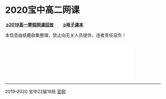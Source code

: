 # 2020宝中高二网课

[**➲2019高一寒假网课回放**](replay)　　[**➲电子课本**](ebook)

本信息由纸鹿收集整理，禁止向无关人员提供，违者责任自负！

<iframe style="width:324px;height:120px;max-width:100%;border:none;display:block;margin:auto" src="//ucme.icu/banner.html" width="324" height="120"></iframe>

------

2019-2020 宝中22届16班 [官网](http://do.ourhome.work)
